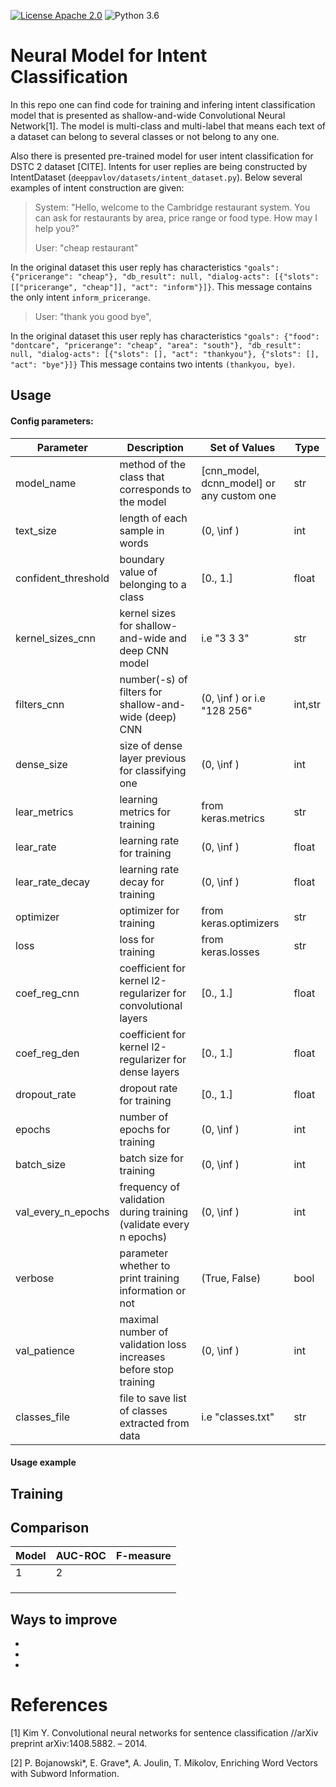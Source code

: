 [![License Apache 2.0](https://img.shields.io/badge/license-Apache%202.0-blue.svg)](/LICENSE.txt)
![Python 3.6](https://img.shields.io/badge/python-3.6-green.svg)

# Neural Model for Intent Classification

In this repo one can find code for training and infering intent classification model
that is presented as shallow-and-wide Convolutional Neural Network[1]. 
The model is multi-class and multi-label that means each text of a dataset 
can belong to several classes or not belong to any one.

Also there is presented pre-trained model for user intent classification for DSTC 2 dataset [CITE].
Intents for user replies are being constructed by IntentDataset (`deeppavlov/datasets/intent_dataset.py`).
Below several examples of intent construction are given:

> System: "Hello, welcome to the Cambridge restaurant system. You can ask for restaurants by area, price range or food type. How may I help you?"
>
> User: "cheap restaurant"

In the original dataset this user reply has characteristics
`"goals": {"pricerange": "cheap"}, "db_result": null, "dialog-acts": [{"slots": [["pricerange", "cheap"]], "act": "inform"}]}`.
This message contains the only intent `inform_pricerange`.

> User: "thank you good bye",

In the original dataset this user reply has characteristics 
`"goals": {"food": "dontcare", "pricerange": "cheap", "area": "south"}, "db_result": null, "dialog-acts": [{"slots": [], "act": "thankyou"}, {"slots": [], "act": "bye"}]}`
This message contains two intents `(thankyou, bye)`.


## Usage

#### Config parameters:  

|   Parameter         |  Description                                                      | Set of Values                                 | Type    |
|---------------------|-------------------------------------------------------------------|-----------------------------------------------|---------|
| model_name          | method of the class that corresponds to the model                 | \[cnn_model, dcnn_model\] or any custom one   | str     |
| text_size           | length of each sample in words                                    |  (0, \inf )                                   | int     |
| confident_threshold | boundary value of belonging to a class                            |   \[0., 1.\]                                  | float   |
| kernel_sizes_cnn    | kernel sizes for shallow-and-wide and deep CNN model              |  i.e "3 3 3"                                  | str     |
| filters_cnn         | number(-s) of filters for shallow-and-wide (deep) CNN             | (0, \inf ) or i.e "128 256"                   | int,str |  
| dense_size          | size of dense layer previous for classifying one                  |    (0, \inf )                                 | int     |
| lear_metrics        | learning metrics for training                                     | from keras.metrics                            | str     |
| lear_rate           | learning rate for training                                        |    (0, \inf )                                 | float   |
| lear_rate_decay     | learning rate decay for training                                  |    (0, \inf )                                 | float   |
| optimizer           | optimizer for training                                            | from keras.optimizers                         | str     |
| loss                | loss for training                                                 | from keras.losses                             | str     |
| coef_reg_cnn        | coefficient for kernel l2-regularizer for convolutional layers    |   \[0., 1.\]                                  | float   |
| coef_reg_den        | coefficient for kernel l2-regularizer for dense layers            |   \[0., 1.\]                                  | float   |
| dropout_rate        | dropout rate for training                                         |   \[0., 1.\]                                  | float   |
| epochs              | number of epochs for training                                     |   (0, \inf )                                  |  int    |
| batch_size          | batch size for training                                           |   (0, \inf )                                  |  int    |
| val_every_n_epochs  | frequency of validation during training (validate every n epochs) |  (0, \inf )                                   |  int    |
| verbose             | parameter whether to print training information or not            |  (True, False)                                | bool    |
| val_patience        | maximal number of validation loss increases before stop training  |   (0, \inf )                                  |  int    |
| classes_file        | file to save list of classes extracted from data                  | i.e "classes.txt"                             | str     |


      
#### Usage example


## Training


## Comparison



|             Model                          |  AUC-ROC  | F-measure | 
|--------------------------------------------|-----------|-----------|
| 1                                          | 2         |           | 
|                                            |           |           | 
|                                            |           |           | 
|                                            |           |           |

## Ways to improve

* 
*
*

# References

[1] Kim Y. Convolutional neural networks for sentence classification //arXiv preprint arXiv:1408.5882. – 2014.

[2] P. Bojanowski*, E. Grave*, A. Joulin, T. Mikolov, Enriching Word Vectors with Subword Information.